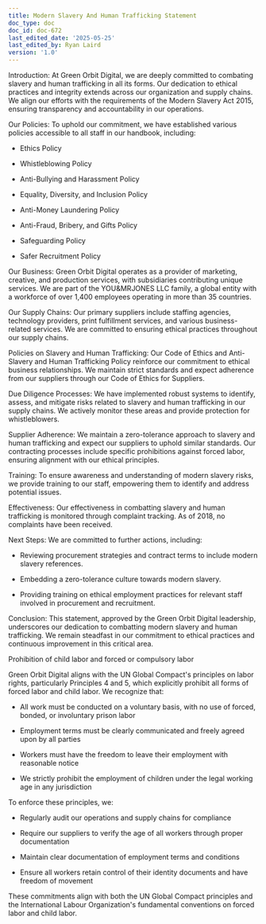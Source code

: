 ```yaml
---
title: Modern Slavery And Human Trafficking Statement
doc_type: doc
doc_id: doc-672
last_edited_date: '2025-05-25'
last_edited_by: Ryan Laird
version: '1.0'
---
```


Introduction:
At Green Orbit Digital, we are deeply committed to combating slavery and human trafficking in all its forms. Our dedication to ethical practices and integrity extends across our organization and supply chains. We align our efforts with the requirements of the Modern Slavery Act 2015, ensuring transparency and accountability in our operations.

Our Policies:
To uphold our commitment, we have established various policies accessible to all staff in our handbook, including:

- Ethics Policy

- Whistleblowing Policy

- Anti-Bullying and Harassment Policy

- Equality, Diversity, and Inclusion Policy

- Anti-Money Laundering Policy

- Anti-Fraud, Bribery, and Gifts Policy

- Safeguarding Policy

- Safer Recruitment Policy

Our Business:
Green Orbit Digital operates as a provider of marketing, creative, and production services, with subsidiaries contributing unique services. We are part of the YOU&MRJONES LLC family, a global entity with a workforce of over 1,400 employees operating in more than 35 countries.

Our Supply Chains:
Our primary suppliers include staffing agencies, technology providers, print fulfillment services, and various business-related services. We are committed to ensuring ethical practices throughout our supply chains.

Policies on Slavery and Human Trafficking:
Our Code of Ethics and Anti-Slavery and Human Trafficking Policy reinforce our commitment to ethical business relationships. We maintain strict standards and expect adherence from our suppliers through our Code of Ethics for Suppliers.

Due Diligence Processes:
We have implemented robust systems to identify, assess, and mitigate risks related to slavery and human trafficking in our supply chains. We actively monitor these areas and provide protection for whistleblowers.

Supplier Adherence:
We maintain a zero-tolerance approach to slavery and human trafficking and expect our suppliers to uphold similar standards. Our contracting processes include specific prohibitions against forced labor, ensuring alignment with our ethical principles.

Training:
To ensure awareness and understanding of modern slavery risks, we provide training to our staff, empowering them to identify and address potential issues.

Effectiveness:
Our effectiveness in combatting slavery and human trafficking is monitored through complaint tracking. As of 2018, no complaints have been received.

Next Steps:
We are committed to further actions, including:

- Reviewing procurement strategies and contract terms to include modern slavery references.

- Embedding a zero-tolerance culture towards modern slavery.

- Providing training on ethical employment practices for relevant staff involved in procurement and recruitment.

Conclusion:
This statement, approved by the Green Orbit Digital leadership, underscores our dedication to combatting modern slavery and human trafficking. We remain steadfast in our commitment to ethical practices and continuous improvement in this critical area.







Prohibition of child labor and forced or compulsory labor

Green Orbit Digital aligns with the UN Global Compact's principles on labor rights, particularly Principles 4 and 5, which explicitly prohibit all forms of forced labor and child labor. We recognize that:

- All work must be conducted on a voluntary basis, with no use of forced, bonded, or involuntary prison labor

- Employment terms must be clearly communicated and freely agreed upon by all parties

- Workers must have the freedom to leave their employment with reasonable notice

- We strictly prohibit the employment of children under the legal working age in any jurisdiction

To enforce these principles, we:

- Regularly audit our operations and supply chains for compliance

- Require our suppliers to verify the age of all workers through proper documentation

- Maintain clear documentation of employment terms and conditions

- Ensure all workers retain control of their identity documents and have freedom of movement

These commitments align with both the UN Global Compact principles and the International Labour Organization's fundamental conventions on forced labor and child labor.
